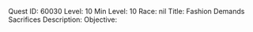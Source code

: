 Quest ID: 60030
Level: 10
Min Level: 10
Race: nil
Title: Fashion Demands Sacrifices
Description: 
Objective: 
